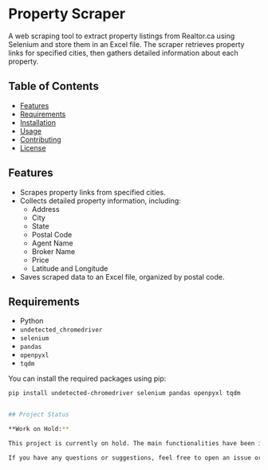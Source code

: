 # Property Scraper

A web scraping tool to extract property listings from Realtor.ca using Selenium and store them in an Excel file. The scraper retrieves property links for specified cities, then gathers detailed information about each property.

## Table of Contents

- [Features](#features)
- [Requirements](#requirements)
- [Installation](#installation)
- [Usage](#usage)
- [Contributing](#contributing)
- [License](#license)

## Features

- Scrapes property links from specified cities.
- Collects detailed property information, including:
  - Address
  - City
  - State
  - Postal Code
  - Agent Name
  - Broker Name
  - Price
  - Latitude and Longitude
- Saves scraped data to an Excel file, organized by postal code.

## Requirements

- Python
- `undetected_chromedriver`
- `selenium`
- `pandas`
- `openpyxl`
- `tqdm`

You can install the required packages using pip:

```bash
pip install undetected-chromedriver selenium pandas openpyxl tqdm


## Project Status

**Work on Hold:** 

This project is currently on hold. The main functionalities have been implemented, but further enhancements and testing are paused for the time being. Please check back later for updates or to see if the project resumes. 

If you have any questions or suggestions, feel free to open an issue or reach out!
